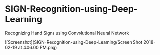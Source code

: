 # SIGN-Recognition-using-Deep-Learning

Recognizing Hand Signs using Convolutional Neural Network

![Screenshot](SIGN-Recognition-using-Deep-Learning/Screen Shot 2018-02-19 at 4.06.00 PM.png)
